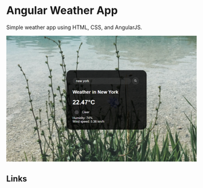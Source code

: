 # Angular Weather App

Simple weather app using HTML, CSS, and AngularJS.

![image](https://github.com/rahneverd/angular-weather-app/blob/main/angular-weather-app.PNG?raw=true)

## Links
